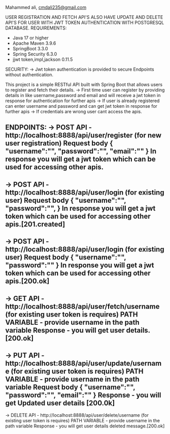 Mahammed ali, cmdali235@gmail.com

USER REGISTRATION AND FETCH API'S ALSO HAVE UPDATE AND DELETE API'S FOR USER WITH JWT TOKEN AUTHENTICATION WITH POSTGRESQL DATABASE.
REQUIREMENTS:                                                                                                                                             
- Java 17 or higher                                                                                                                                       
- Apache Maven 3.9.6 
- SpringBoot 3.3.0
- Spring Security 6.3.0
- jjwt token,impl,jackson 0.11.5
  
SECURITY:
-> Jwt token authentication is provided to secure Endpoints without authentication.
  
This project is a simple RESTful API built with Spring Boot that allows users to register and fetch their details.
-> First time user can register by providing details in like username,password and email and will receive a jwt token in response for authentication for further apis
-> If user is already registered can enter username and password and can get jwt token in response for further apis
-> If credentials are wrong user cant access the apis.

ENDPOINTS:
-> POST API  - http://localhost:8888/api/user/register (for new user registration)
Request body
{
"username":"",
"password":"",
"email":""
}
In response you will get a jwt token which can be used for accessing other apis.
----------------------------------------------------------------------------------------------------------------------------
-> POST API - http://localhost:8888/api/user/login (for existing user)
Request body
{
"username":"",
"password":"",
}
In response you will get a jwt token which can be used for accessing other apis.[201.created]
------------------------------------------------------------------------------------------------------------------------------
-> POST API - http://localhost:8888/api/user/login (for existing user)
Request body
{
"username":"",
"password":""
}
In response you will get a jwt token which can be used for accessing other apis.[200.ok]
------------------------------------------------------------------------------------------------------------------------------
-> GET API - http://localhost:8888/api/user/fetch/username (for existing user token is requires)
PATH VARIABLE - provide username in the path variable
Response - you will get user details.[200.ok]
-------------------------------------------------------------------------------------------------------------------------------
-> PUT API - http://localhost:8888/api/user/update/username (for existing user token is requires)
PATH VARIABLE - provide username in the path variable
Request body
{
"username":"",
"password":"",
"email":""
}
Response - you will get Updated user details [200.0k]
----------------------------------------------------------------------------------------------------------------------------
-> DELETE API - http://localhost:8888/api/user/delete/username (for existing user token is requires)
PATH VARIABLE - provide username in the path variable
Response - you will get user details deleted message.[200.ok]
